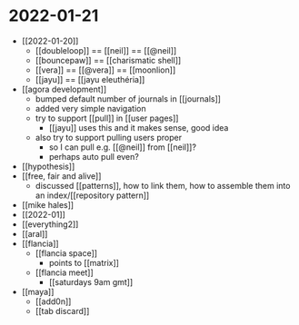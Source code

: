 # 2022-01-21

- [[2022-01-20]]
  - [[doubleloop]] == [[neil]] == [[@neil]]
  - [[bouncepaw]] == [[charismatic shell]]
  - [[vera]] == [[@vera]] == [[moonlion]]
  - [[jayu]] == [[jayu eleuthéria]]
- [[agora development]]
  - bumped default number of journals in [[journals]]
  - added very simple navigation
  - try to support [[pull]] in [[user pages]]
    - [[jayu]] uses this and it makes sense, good idea
  - also try to support pulling users proper
    - so I can pull e.g. [[@neil]] from [[neil]]?
    - perhaps auto pull even?
- [[hypothesis]]
- [[free, fair and alive]]
  - discussed [[patterns]], how to link them, how to assemble them into an index/[[repository pattern]]
- [[mike hales]]
- [[2022-01]]
- [[everything2]]
- [[aral]]
- [[flancia]]
  - [[flancia space]]
    - points to [[matrix]]
  - [[flancia meet]]
    - [[saturdays 9am gmt]]
- [[maya]]
  - [[add0n]]
  - [[tab discard]]
